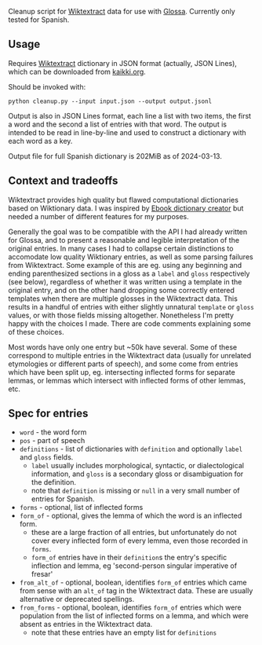 Cleanup script for [Wiktextract](https://github.com/tatuylonen/wiktextract) data for use with [Glossa](https://github.com/herschelrs/glossa-frontend). Currently only tested for Spanish.
## Usage
Requires [Wiktextract](https://github.com/tatuylonen/wiktextract) dictionary in JSON format (actually, JSON Lines), which can be downloaded from [kaikki.org](https://kaikki.org/).

Should be invoked with:
```
python cleanup.py --input input.json --output output.jsonl
```
Output is also in JSON Lines format, each line a list with two items, the first a word and the second a list of entries with that word. The output is intended to be read in line-by-line and used to construct a dictionary with each word as a key.

Output file for full Spanish dictionary is 202MiB as of 2024-03-13.

## Context and tradeoffs
Wiktextract provides high quality but flawed computational dictionaries based on Wiktionary data. I was inspired by [Ebook dictionary creator](https://github.com/Vuizur/ebook_dictionary_creator) but needed a number of different features for my purposes. 

Generally the goal was to be compatible with the API I had already written for Glossa, and to present a reasonable and legible interpretation of the original entries. In many cases I had to collapse certain distinctions to accomodate low quality Wiktionary entries, as well as some parsing failures from Wiktextract. Some example of this are eg. using any beginning and ending parenthesized sections in a gloss as a `label` and `gloss` respectively (see below), regardless of whether it was written using a template in the original entry, and on the other hand dropping some correctly entered templates when there are multiple glosses in the Wiktextract data. This results in a handful of entries with either slightly unnatural `template` or `gloss` values, or with those fields missing altogether. Nonetheless I'm pretty happy with the choices I made. There are code comments explaining some of these choices. 

Most words have only one entry but ~50k have several. Some of these correspond to multiple entries in the Wiktextract data (usually for unrelated etymologies or different parts of speech), and some come from entries which have been split up, eg. intersecting inflected forms for separate lemmas, or lemmas which intersect with inflected forms of other lemmas, etc.

## Spec for entries
- `word` - the word form
- `pos` - part of speech
- `definitions` - list of dictionaries with `definition` and optionally `label` and `gloss` fields. 
    - `label` usually includes morphological, syntactic, or dialectological information, and `gloss` is a secondary gloss or disambiguation for the definition.
    - note that `definition` is missing or `null` in a very small number of entries for Spanish.
- `forms` - optional, list of inflected forms
- `form_of` - optional, gives the lemma of which the word is an inflected form.
    - these are a large fraction of all entries, but unfortunately do not cover every inflected form of every lemma, even those recorded in `forms`.
	- `form_of` entries have in their `definition`s the entry's specific inflection and lemma, eg 'second-person singular imperative of fresar'
- `from_alt_of` - optional, boolean, identifies `form_of` entries which came from sense with an `alt_of` tag in the Wiktextract data. These are usually alternative or deprecated spellings.
- `from_forms` - optional, boolean, identifies `form_of` entries which were population from the list of inflected forms on a lemma, and which were absent as entries in the Wiktextract data.
    - note that these entries have an empty list for `definitions`